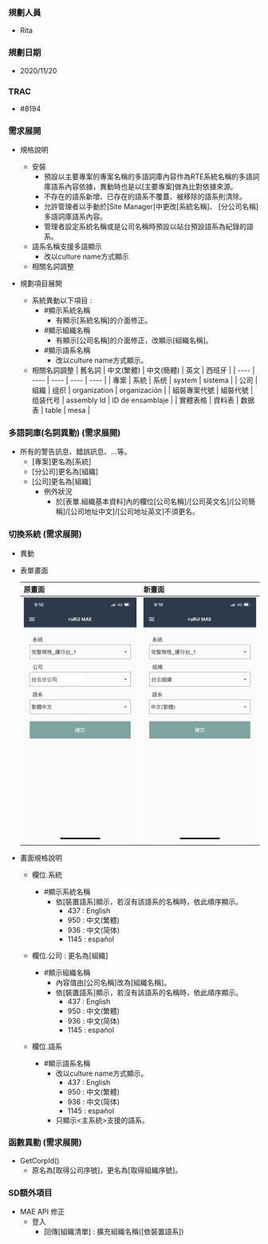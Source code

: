 ### <div id="user">規劃人員</div>
* Rita

### <div id="updatedate">規劃日期</div>
* 2020/11/20

### <div id="trac">TRAC</div>
* #8194

### <div id="requirement">需求展開</div>
* 規格說明
    * 安裝
        * 預設以主要專案的專案名稱的多語詞庫內容作為RTE系統名稱的多語詞庫語系內容依據，異動時也是以[主要專案]做為比對依據來源。
        * 不存在的語系新增、已存在的語系不覆蓋、被移除的語系則清除。
        * 允許管理者以手動於[Site Manager]中更改[系統名稱]、 [分公司名稱]多語詞庫語系內容。
        * 管理者設定系統名稱或是公司名稱時預設以站台預設語系為紀錄的語系。
    * 語系名稱支援多語顯示
        * 改以culture name方式顯示
    * 相關名詞調整        

* 規劃項目展開
    * 系統異動以下項目 :
        * #顯示系統名稱
            * 有顯示[系統名稱]的介面修正。
        * #顯示組織名稱
            * 有顯示[公司名稱]的介面修正，改顯示[組織名稱]。
        * #顯示語系名稱
            * 改以culture name方式顯示。
    * 相關名詞調整
        | 舊名詞 | 中文(繁體) | 中文(簡體) | 英文 |  西班牙 |
        | ---- | ---- | ---- | ---- | ---- |
        | 專案 | 系統 | 系统 | system | sistema |
        | 公司 | 組織 | 组织 | organization | organización |
        | 組裝專案代號 | 組裝代號 | 组装代号 | assembly Id | ID de ensamblaje |
        | 實體表格 | 資料表 | 数据表 | table | mesa |

### <div id="message_rename">多語詞庫(名詞異動) <path>(需求展開)</path></div>
* 所有的警告訊息、錯誤訊息、...等。
    * [專案]更名為[系統]
    * [分公司]更名為[組織]
    * [公司]更名為[組織]
        * 例外狀況
            * 於[表單.組織基本資料]內的欄位[公司名稱]/[公司英文名]/[公司簡稱]/[公司地址中文]/[公司地址英文]不須更名。

### <div id="change_system">切換系統 <path>(需求展開)</path></div>
* 異動
* 表單畫面

    | 原畫面 | 新畫面 |
    | ------- | ------ |
    | ![切換系統(old)] | ![切換系統] |

* 畫面規格說明
    * 欄位.系統
        * #顯示系統名稱
            * 依[裝置語系]顯示，若沒有該語系的名稱時，依此順序顯示。
                * 437 : English
                * 950 : 中文(繁體)
                * 936 : 中文(简体)
                * 1145 : español

    * 欄位.公司 : 更名為[組織]
        * #顯示組織名稱
            * 內容值由[公司名稱]改為[組織名稱]。
            * 依[裝置語系]顯示，若沒有該語系的名稱時，依此順序顯示。
                * 437 : English
                * 950 : 中文(繁體)
                * 936 : 中文(简体)
                * 1145 : español

    * 欄位.語系
        * #顯示語系名稱
            * 改以culture name方式顯示。
                * 437 : English
                * 950 : 中文(繁體)
                * 936 : 中文(简体)
                * 1145 : español
            * 只顯示<主系統>支援的語系。

### <div id="function">函數異動 <path>(需求展開)</path></div>
* GetCorpId()
    * 原名為[取得公司序號]，更名為[取得組織序號]。
          

### <div id="sd_list">SD額外項目</div>
* MAE API 修正 
    * 登入
        * 回傳[組織清單] : 擴充組織名稱([依裝置語系])


[切換系統(old)]:attachment/change_system_old.png "切換系統(old)"
[切換系統]:attachment/change_system.png "切換系統"



